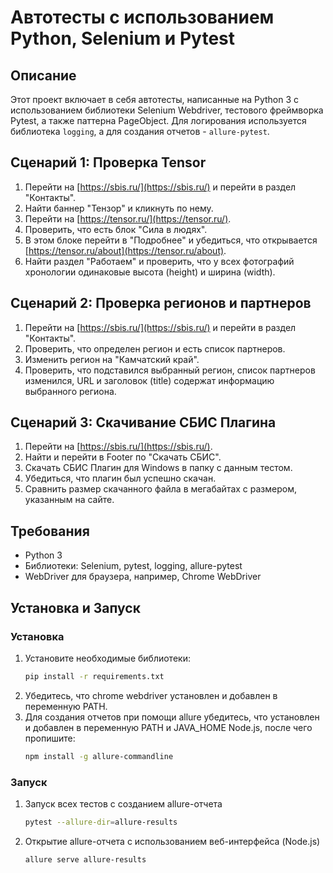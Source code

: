 # Автотесты с использованием Python, Selenium и Pytest

## Описание

Этот проект включает в себя автотесты, написанные на Python 3 с использованием библиотеки Selenium Webdriver, тестового фреймворка Pytest, а также паттерна PageObject. Для логирования используется библиотека `logging`, а для создания отчетов - `allure-pytest`.

## Сценарий 1: Проверка Tensor

1. Перейти на [https://sbis.ru/](https://sbis.ru/) и перейти в раздел "Контакты".
2. Найти баннер "Тензор" и кликнуть по нему.
3. Перейти на [https://tensor.ru/](https://tensor.ru/).
4. Проверить, что есть блок "Сила в людях".
5. В этом блоке перейти в "Подробнее" и убедиться, что открывается [https://tensor.ru/about](https://tensor.ru/about).
6. Найти раздел "Работаем" и проверить, что у всех фотографий хронологии одинаковые высота (height) и ширина (width).

## Сценарий 2: Проверка регионов и партнеров

1. Перейти на [https://sbis.ru/](https://sbis.ru/) и перейти в раздел "Контакты".
2. Проверить, что определен регион и есть список партнеров.
3. Изменить регион на "Камчатский край".
4. Проверить, что подставился выбранный регион, список партнеров изменился, URL и заголовок (title) содержат информацию выбранного региона.

## Сценарий 3: Скачивание СБИС Плагина

1. Перейти на [https://sbis.ru/](https://sbis.ru/).
2. Найти и перейти в Footer по "Скачать СБИС".
3. Скачать СБИС Плагин для Windows в папку с данным тестом.
4. Убедиться, что плагин был успешно скачан.
5. Сравнить размер скачанного файла в мегабайтах с размером, указанным на сайте.

## Требования

- Python 3
- Библиотеки: Selenium, pytest, logging, allure-pytest
- WebDriver для браузера, например, Chrome WebDriver

## Установка и Запуск
### Установка
1. Установите необходимые библиотеки:
   ```bash
   pip install -r requirements.txt
2. Убедитесь, что chrome webdriver установлен и добавлен в переменную PATH.
3. Для создания отчетов при помощи allure убедитесь, что установлен и добавлен в переменную PATH и JAVA_HOME Node.js, после чего пропишите:
   ```bash
   npm install -g allure-commandline
   
### Запуск
1. Запуск всех тестов с созданием allure-отчета
   ```bash
   pytest --allure-dir=allure-results
2. Открытие allure-отчета с использованием веб-интерфейса (Node.js)
   ```bash
   allure serve allure-results
